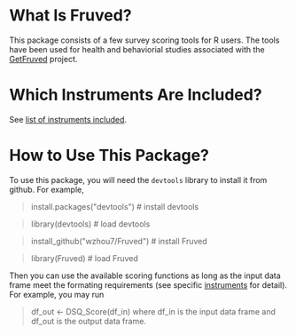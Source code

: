 # What Is Fruved?

This package consists of a few survey scoring tools for R users. The tools have been used for health and behaviorial studies associated with the [GetFruved](http://fruved.com/) project.

# Which Instruments Are Included?

See [list of instruments included](./docs/instrument_list.md).

# How to Use This Package?

To use this package, you will need the `devtools` library to install it from github. For example,

> install.packages("devtools") # install devtools

> library(devtools) # load devtools

> install_github("wzhou7/Fruved") # install Fruved

> library(Fruved) # load Fruved

Then you can use the available scoring functions as long as the input data frame meet the formating requirements (see specific [instruments](./docs/instrument_list.md) for detail). For example, you may run
> df_out <- DSQ_Score(df_in)
where df_in is the input data frame and df_out is the output data frame.

